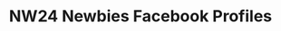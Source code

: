 ---
title: NW24 Newbies Facebook Profiles
redirect_to: https://ateneocode.org/NW24FinalDPPictures
redirect_from: 
  - /NW24NewbieFacebookProfiles
  - /nw24newbiefacebookprofiles
---